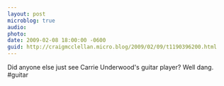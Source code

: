 ```yaml
---
layout: post
microblog: true
audio: 
photo: 
date: 2009-02-08 18:00:00 -0600
guid: http://craigmcclellan.micro.blog/2009/02/09/t1190396200.html
---
```

Did anyone else just see Carrie Underwood's guitar player?  Well dang. #guitar
